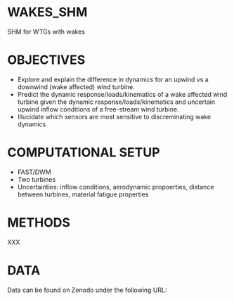 # WAKES_SHM
SHM for WTGs with wakes

# OBJECTIVES
- Explore and explain the difference in dynamics for an upwind vs a downwind (wake affected) wind turbine.
- Predict the dynamic response/loads/kinematics of a wake affected wind turbine given the dynamic response/loads/kinematics and uncertain upwind inflow conditions of a free-stream wind turbine.
- Illucidate which sensors are most sensitive to discreminating wake dynamics

# COMPUTATIONAL SETUP
- FAST/DWM
- Two turbines
- Uncertainties: inflow conditions, aerodynamic propoerties, distance between turbines, material fatigue properties

# METHODS
XXX

# DATA
Data can be found on Zenodo under the following URL:

